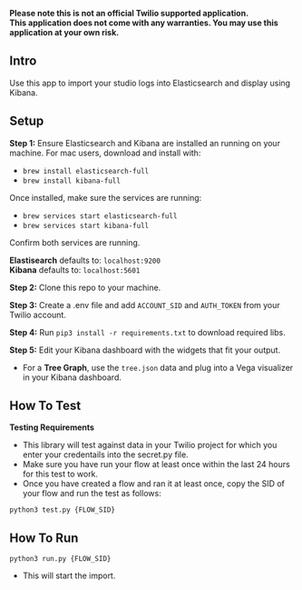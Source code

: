 **Please note this is not an official Twilio supported application.**\
**This application does not come with any warranties. You may use this application at your own risk.** 

## Intro
Use this app to import your studio logs into Elasticsearch and display using Kibana.

## Setup
**Step 1:** Ensure Elasticsearch and Kibana are installed an running on your machine. For mac users, download and install with:

- `brew install elasticsearch-full`
- `brew install kibana-full`

Once installed, make sure the services are running:

- `brew services start elasticsearch-full`
- `brew services start kibana-full`

Confirm both services are running.

**Elastisearch** defaults to: `localhost:9200`\
**Kibana** defaults to: `localhost:5601`

**Step 2:** Clone this repo to your machine.

**Step 3:** Create a .env file and add `ACCOUNT_SID` and `AUTH_TOKEN` from your Twilio account.

**Step 4:** Run `pip3 install -r requirements.txt` to download required libs.

**Step 5:** Edit your Kibana dashboard with the widgets that fit your output.
- For a **Tree Graph**, use the `tree.json` data and plug into a Vega visualizer in your Kibana dashboard.

## How To Test
**Testing Requirements**
- This library will test against data in your Twilio project for which you enter your credentails into the secret.py file.
- Make sure you have run your flow at least once within the last 24 hours for this test to work.
- Once you have created a flow and ran it at least once, copy the SID of your flow and run the test as follows: 

`python3 test.py {FLOW_SID}`


## How To Run

`python3 run.py {FLOW_SID}`

- This will start the import.

